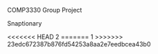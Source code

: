 <p>COMP3330 Group Project</p>
<p>Snaptionary</P>
<<<<<<< HEAD
2
=======
1
>>>>>>> 23edc672387b876fd54253a8aa2e7eedbcea43b0
